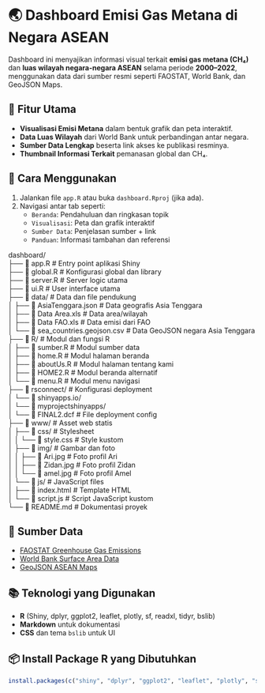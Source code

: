 # 🌏 Dashboard Emisi Gas Metana di Negara ASEAN

Dashboard ini menyajikan informasi visual terkait **emisi gas metana (CH₄)** dan **luas wilayah negara-negara ASEAN** selama periode **2000–2022**, menggunakan data dari sumber resmi seperti FAOSTAT, World Bank, dan GeoJSON Maps.

## 📌 Fitur Utama

- **Visualisasi Emisi Metana** dalam bentuk grafik dan peta interaktif.
- **Data Luas Wilayah** dari World Bank untuk perbandingan antar negara.
- **Sumber Data Lengkap** beserta link akses ke publikasi resminya.
- **Thumbnail Informasi Terkait** pemanasan global dan CH₄.

## 🚀 Cara Menggunakan

1. Jalankan file `app.R` atau buka `dashboard.Rproj` (jika ada).
2. Navigasi antar tab seperti:
   - `Beranda`: Pendahuluan dan ringkasan topik
   - `Visualisasi`: Peta dan grafik interaktif
   - `Sumber Data`: Penjelasan sumber + link
   - `Panduan`: Informasi tambahan dan referensi

dashboard/  
├── 📄 app.R                    # Entry point aplikasi Shiny  
├── 📄 global.R                 # Konfigurasi global dan library  
├── 📄 server.R                 # Server logic utama  
├── 📄 ui.R                     # User interface utama  
├── 📁 data/                    # Data dan file pendukung  
│   ├── 📄 AsiaTenggara.json    # Data geografis Asia Tenggara  
│   ├── 📄 Data Area.xls        # Data area/wilayah  
│   ├── 📄 Data FAO.xls         # Data emisi dari FAO  
│   └── 📄 sea_countries.geojson.csv # Data GeoJSON negara Asia Tenggara  
├── 📁 R/                       # Modul dan fungsi R  
│   ├── 📄 sumber.R             # Modul sumber data  
│   ├── 📄 home.R               # Modul halaman beranda  
│   ├── 📄 aboutUs.R            # Modul halaman tentang kami  
│   ├── 📄 HOME2.R              # Modul beranda alternatif  
│   └── 📄 menu.R               # Modul menu navigasi  
├── 📁 rsconnect/               # Konfigurasi deployment  
│   └── 📁 shinyapps.io/  
│       └── 📁 myprojectshinyapps/  
│           └── 📄 FINAL2.dcf   # File deployment config  
├── 📁 www/                     # Asset web statis  
│   ├── 📁 css/                 # Stylesheet  
│   │   └── 📄 style.css        # Style kustom  
│   ├── 📁 img/                 # Gambar dan foto  
│   │   ├── 📄 Ari.jpg          # Foto profil Ari  
│   │   ├── 📄 Zidan.jpg        # Foto profil Zidan  
│   │   └── 📄 amel.jpg         # Foto profil Amel  
│   └── 📁 js/                  # JavaScript files  
│       ├── 📄 index.html       # Template HTML  
│       └── 📄 script.js        # Script JavaScript kustom  
└── 📄 README.md                # Dokumentasi proyek


## 🔗 Sumber Data

- [FAOSTAT Greenhouse Gas Emissions](https://www.fao.org/faostat/en/#data/GT)
- [World Bank Surface Area Data](https://data.worldbank.org/indicator/AG.SRF.TOTL.K2)
- [GeoJSON ASEAN Maps](https://geojson-maps.kyd.au/?utm_source=self&utm_medium=redirect)

## 📚 Teknologi yang Digunakan

- **R** (Shiny, dplyr, ggplot2, leaflet, plotly, sf, readxl, tidyr, bslib)
- **Markdown** untuk dokumentasi
- **CSS** dan tema `bslib` untuk UI

## 📦 Install Package R yang Dibutuhkan

```r
install.packages(c("shiny", "dplyr", "ggplot2", "leaflet", "plotly", "sf", "readxl", "tidyr", "bslib"))
